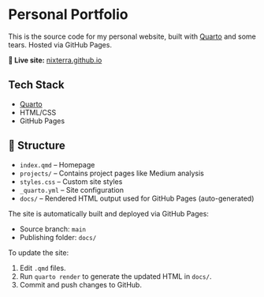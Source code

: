 # Personal Portfolio
This is the source code for my personal website, built with [Quarto](https://quarto.org/) and some tears. Hosted via GitHub Pages.

**🔗 Live site:** [nixterra.github.io](https://nixterra.github.io)

## Tech Stack
- [Quarto](https://quarto.org/)
- HTML/CSS
- GitHub Pages

## 📁 Structure

- `index.qmd` – Homepage
- `projects/` – Contains project pages like Medium analysis
- `styles.css` – Custom site styles
- `_quarto.yml` – Site configuration
- `docs/` – Rendered HTML output used for GitHub Pages (auto-generated)

The site is automatically built and deployed via GitHub Pages:

- Source branch: `main`
- Publishing folder: `docs/`

To update the site:

1. Edit `.qmd` files.
2. Run `quarto render` to generate the updated HTML in `docs/`.
3. Commit and push changes to GitHub.
